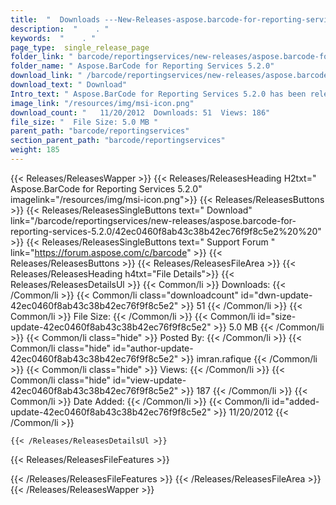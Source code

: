 ```yaml
---
title:  "  Downloads ---New-Releases-aspose.barcode-for-reporting-services-5.2.0 . " 
description:  "    . " 
keywords:  "    . " 
page_type:  single_release_page
folder_link: " barcode/reportingservices/new-releases/aspose.barcode-for-reporting-services-5.2.0/"
folder_name: " Aspose.BarCode for Reporting Services 5.2.0"
download_link: " /barcode/reportingservices/new-releases/aspose.barcode-for-reporting-services-5.2.0/42ec0460f8ab43c38b42ec76f9f8c5e2"
download_text: " Download"
Intro_text: " Aspose.BarCode for Reporting Services 5.2.0 has been released. Below are the new..."
image_link: "/resources/img/msi-icon.png"
download_count: "   11/20/2012  Downloads: 51  Views: 186"
file_size: "  File Size: 5.0 MB "
parent_path: "barcode/reportingservices"
section_parent_path: "barcode/reportingservices"
weight: 185
---
```


{{< Releases/ReleasesWapper >}}
  {{< Releases/ReleasesHeading H2txt=" Aspose.BarCode for Reporting Services 5.2.0" imagelink="/resources/img/msi-icon.png">}}
  {{< Releases/ReleasesButtons >}}
    {{< Releases/ReleasesSingleButtons text=" Download" link="/barcode/reportingservices/new-releases/aspose.barcode-for-reporting-services-5.2.0/42ec0460f8ab43c38b42ec76f9f8c5e2%20%20" >}}
    {{< Releases/ReleasesSingleButtons text=" Support Forum " link="https://forum.aspose.com/c/barcode" >}}
  {{< Releases/ReleasesButtons >}}
  {{< Releases/ReleasesFileArea >}}
    {{< Releases/ReleasesHeading h4txt="File Details">}}
    {{< Releases/ReleasesDetailsUl >}}
            {{< Common/li  >}} Downloads: {{< /Common/li >}} 
      {{< Common/li class="downloadcount" id="dwn-update-42ec0460f8ab43c38b42ec76f9f8c5e2" >}} 51 {{< /Common/li >}} 
      {{< Common/li  >}} File Size: {{< /Common/li >}} 
      {{< Common/li id="size-update-42ec0460f8ab43c38b42ec76f9f8c5e2" >}} 5.0 MB {{< /Common/li >}} 
      {{< Common/li  class="hide" >}} Posted By: {{< /Common/li >}} 
      {{< Common/li class="hide" id="author-update-42ec0460f8ab43c38b42ec76f9f8c5e2" >}} imran.rafique {{< /Common/li >}} 
      {{< Common/li class="hide"  >}} Views: {{< /Common/li >}} 
      {{< Common/li class="hide" id="view-update-42ec0460f8ab43c38b42ec76f9f8c5e2" >}} 187 {{< /Common/li >}} 
      {{< Common/li  >}} Date Added: {{< /Common/li >}} 
      {{< Common/li id="added-update-42ec0460f8ab43c38b42ec76f9f8c5e2" >}} 11/20/2012 {{< /Common/li >}} 

    {{< /Releases/ReleasesDetailsUl >}}

  {{< Releases/ReleasesFileFeatures >}}
      
  {{< /Releases/ReleasesFileFeatures >}}
 {{< /Releases/ReleasesFileArea >}}
{{< /Releases/ReleasesWapper >}}



